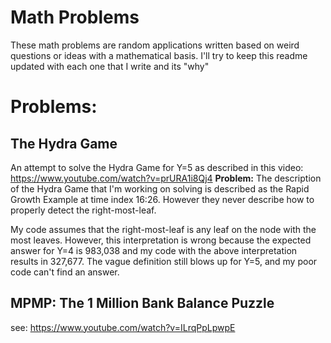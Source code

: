 # Math Problems
These math problems are random applications written based on weird questions or ideas with a mathematical basis. I'll try to keep this readme updated with each one that I write and its "why"

# Problems:
## The Hydra Game
An attempt to solve the Hydra Game for Y=5 as described in this video: https://www.youtube.com/watch?v=prURA1i8Qj4
**Problem:** The description of the Hydra Game that I'm working on solving is described as the Rapid Growth Example at time index 16:26. However they never describe how to properly detect the right-most-leaf. 

My code assumes that the right-most-leaf is any leaf on the node with the most leaves. However, this interpretation is wrong because the expected answer for Y=4 is 983,038 and my code with the above interpretation results in 327,677. The vague definition still blows up for Y=5, and my poor code can't find an answer.

## MPMP: The 1 Million Bank Balance Puzzle
see: https://www.youtube.com/watch?v=ILrqPpLpwpE

